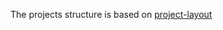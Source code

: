The projects structure is based on [project-layout](https://github.com/golang-standards/project-layout)
